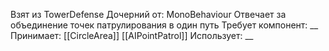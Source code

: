 Взят из TowerDefense
Дочерний от: MonoBehaviour
Отвечает за объединение точек патрулирования в один путь
Требует компонент: __
Принимает: 
[[CircleArea]]
[[AIPointPatrol]]
Использует: __
